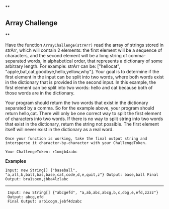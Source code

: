 **

## Array Challenge

**

Have the function `ArrayChallenge(strArr)` read the array of strings stored in strArr, which will contain 2 elements: the first element will be a sequence of characters, and the second element will be a long string of comma-separated words, in alphabetical order, that represents a dictionary of some arbitrary length. For example: strArr can be: ["hellocat", "apple,bat,cat,goodbye,hello,yellow,why"]. Your goal is to determine if the first element in the input can be split into two words, where both words exist in the dictionary that is provided in the second input. In this example, the first element can be split into two words: hello and cat because both of those words are in the dictionary.

Your program should return the two words that exist in the dictionary separated by a comma. So for the example above, your program should return hello,cat. There will only be one correct way to split the first element of characters into two words. If there is no way to split string into two words that exist in the dictionary, return the string not possible. The first element itself will never exist in the dictionary as a real word. 

    Once your function is working, take the final output string and
    intersperse it character-by-character with your ChallengeToken.
    
    Your ChallengeToken: r1omjb4zabc 

**Examples**

    Input: new String[] {"baseball",
    "a,all,b,ball,bas,base,cat,code,d,e,quit,z"} Output: base,ball Final
    Output: bra1soem,jbba4lzlabc
   ------------------
   

     Input: new String[] {"abcgefd", "a,ab,abc,abcg,b,c,dog,e,efd,zzzz"}
     Output: abcg,efd
     Final Output: arb1cogm,jebf4dzabc
